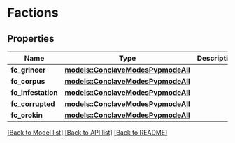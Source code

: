 # Factions

## Properties

Name | Type | Description | Notes
------------ | ------------- | ------------- | -------------
**fc_grineer** | [**models::ConclaveModesPvpmodeAll**](conclave_modes_PVPMODE_ALL.md) |  | 
**fc_corpus** | [**models::ConclaveModesPvpmodeAll**](conclave_modes_PVPMODE_ALL.md) |  | 
**fc_infestation** | [**models::ConclaveModesPvpmodeAll**](conclave_modes_PVPMODE_ALL.md) |  | 
**fc_corrupted** | [**models::ConclaveModesPvpmodeAll**](conclave_modes_PVPMODE_ALL.md) |  | 
**fc_orokin** | [**models::ConclaveModesPvpmodeAll**](conclave_modes_PVPMODE_ALL.md) |  | 

[[Back to Model list]](../README.md#documentation-for-models) [[Back to API list]](../README.md#documentation-for-api-endpoints) [[Back to README]](../README.md)


